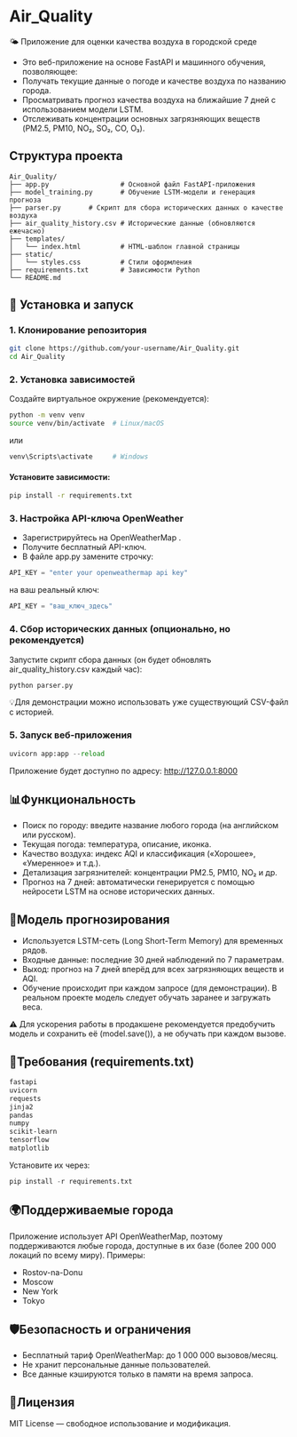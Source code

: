 # Air_Quality
🌤️ Приложение для оценки качества воздуха в городской среде 

- Это веб-приложение на основе FastAPI и машинного обучения, позволяющее: 
- Получать текущие данные о погоде и качестве воздуха по названию города.
- Просматривать прогноз качества воздуха на ближайшие 7 дней с использованием модели LSTM.
- Отслеживать концентрации основных загрязняющих веществ (PM2.5, PM10, NO₂, SO₂, CO, O₃).   

 ## Структура проекта 
 ```
Air_Quality/
├── app.py                  # Основной файл FastAPI-приложения
├── model_training.py       # Обучение LSTM-модели и генерация прогноза
├── parser.py       # Скрипт для сбора исторических данных о качестве воздуха
├── air_quality_history.csv # Исторические данные (обновляются ежечасно)
├── templates/
│   └── index.html          # HTML-шаблон главной страницы
├── static/
│   └── styles.css          # Стили оформления
├── requirements.txt        # Зависимости Python
└── README.md
 ```
 
 
## 🚀 Установка и запуск 

### 1. Клонирование репозитория 
```bash
git clone https://github.com/your-username/Air_Quality.git
cd Air_Quality
 ```
 
### 2. Установка зависимостей 
Создайте виртуальное окружение (рекомендуется): 
```bash
python -m venv venv
source venv/bin/activate  # Linux/macOS
```
или
```bash
venv\Scripts\activate     # Windows
 ```

#### Установите зависимости: 
```bash
pip install -r requirements.txt
```
 
### 3. Настройка API-ключа OpenWeather 
- Зарегистрируйтесь на OpenWeatherMap .
- Получите бесплатный API-ключ.
- В файле app.py замените строчку:
```python
API_KEY = "enter your openweathermap api key"
```
на ваш реальный ключ: 
```python
API_KEY = "ваш_ключ_здесь"
```


### 4. Сбор исторических данных (опционально, но рекомендуется) 

Запустите скрипт сбора данных (он будет обновлять air_quality_history.csv каждый час): 
```python
python parser.py
```
💡Для демонстрации можно использовать уже существующий CSV-файл с историей. 
     

### 5. Запуск веб-приложения 
```python
uvicorn app:app --reload
```
Приложение будет доступно по адресу: http://127.0.0.1:8000  
 
## 📊Функциональность 

- Поиск по городу: введите название любого города (на английском или русском).
- Текущая погода: температура, описание, иконка.
- Качество воздуха: индекс AQI и классификация («Хорошее», «Умеренное» и т.д.).
- Детализация загрязнителей: концентрации PM2.5, PM10, NO₂ и др.
- Прогноз на 7 дней: автоматически генерируется с помощью нейросети LSTM на основе исторических данных.
     
## 🧠Модель прогнозирования 

- Используется LSTM-сеть (Long Short-Term Memory) для временных рядов.
- Входные данные: последние 30 дней наблюдений по 7 параметрам.
- Выход: прогноз на 7 дней вперёд для всех загрязняющих веществ и AQI.
- Обучение происходит при каждом запросе (для демонстрации). В реальном проекте модель следует обучать заранее и загружать веса.
     
⚠️ Для ускорения работы в продакшене рекомендуется предобучить модель и сохранить её (model.save()), а не обучать при каждом вызове. 
     

 
## 📝Требования (requirements.txt) 
```txt
fastapi
uvicorn
requests
jinja2
pandas
numpy
scikit-learn
tensorflow
matplotlib
```
 

Установите их через: 
```python
pip install -r requirements.txt
```
 
 
## 🌍Поддерживаемые города 

Приложение использует API OpenWeatherMap, поэтому поддерживаются любые города, доступные в их базе (более 200 000 локаций по всему миру). 
Примеры: 
- Rostov-na-Donu
- Moscow
- New York
- Tokyo
     
## 🛡️Безопасность и ограничения 
- Бесплатный тариф OpenWeatherMap: до 1 000 000 вызовов/месяц.
- Не хранит персональные данные пользователей.
- Все данные кэшируются только в памяти на время запроса.
     

 

## 📄Лицензия 

MIT License — свободное использование и модификация. 
